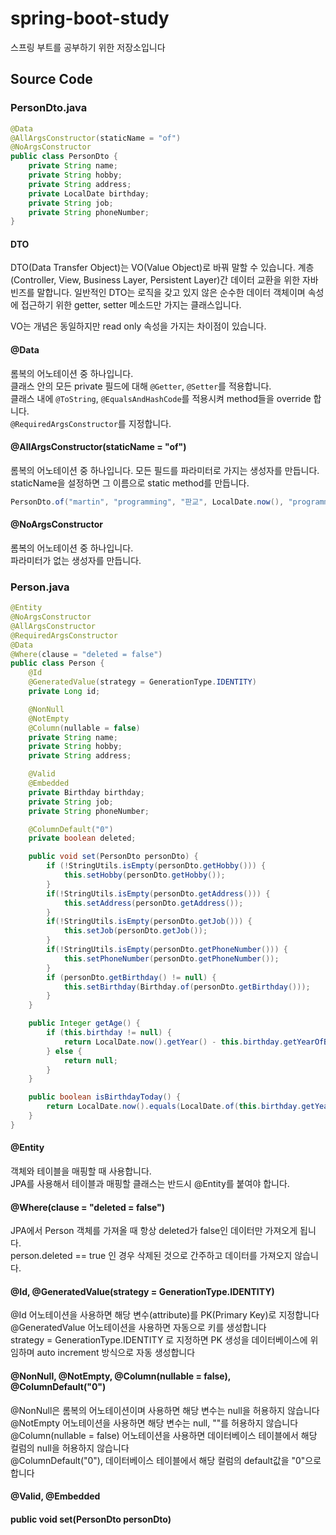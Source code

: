 # spring-boot-study  

스프링 부트를 공부하기 위한 저장소입니다  

## Source Code  

### PersonDto.java

```java
@Data
@AllArgsConstructor(staticName = "of")
@NoArgsConstructor
public class PersonDto {
    private String name;
    private String hobby;
    private String address;
    private LocalDate birthday;
    private String job;
    private String phoneNumber;
}
```

#### DTO  

DTO(Data Transfer Object)는 VO(Value Object)로 바꿔 말할 수 있습니다. 계층(Controller, View, Business Layer, Persistent Layer)간 데이터 교환을 위한 자바빈즈를 말합니다. 일반적인 DTO는 로직을 갖고 있지 않은 순수한 데이터 객체이며 속성에 접근하기 위한 getter, setter 메소드만 가지는 클래스입니다.  

VO는 개념은 동일하지만 read only 속성을 가지는 차이점이 있습니다.  


#### @Data  

롬복의 어노테이션 중 하나입니다.  
클래스 안의 모든 private 필드에 대해 `@Getter`, `@Setter`를 적용합니다.  
클래스 내에 `@ToString`, `@EqualsAndHashCode`를 적용시켜 method들을 override 합니다.  
`@RequiredArgsConstructor`를 지정합니다.  

#### @AllArgsConstructor(staticName = "of")  

롬복의 어노테이션 중 하나입니다.
모든 필드를 파라미터로 가지는 생성자를 만듭니다.  
staticName을 설정하면 그 이름으로 static method를 만듭니다.  

```java
PersonDto.of("martin", "programming", "판교", LocalDate.now(), "programmer", "010-1111-2222");
```

#### @NoArgsConstructor  

롬복의 어노테이션 중 하나입니다.  
파라미터가 없는 생성자를 만듭니다.  

### Person.java  

```java
@Entity
@NoArgsConstructor
@AllArgsConstructor
@RequiredArgsConstructor
@Data
@Where(clause = "deleted = false")
public class Person {
    @Id
    @GeneratedValue(strategy = GenerationType.IDENTITY)
    private Long id;

    @NonNull
    @NotEmpty
    @Column(nullable = false)
    private String name;
    private String hobby;
    private String address;

    @Valid
    @Embedded
    private Birthday birthday;
    private String job;
    private String phoneNumber;

    @ColumnDefault("0")
    private boolean deleted;

    public void set(PersonDto personDto) {
        if (!StringUtils.isEmpty(personDto.getHobby())) {
            this.setHobby(personDto.getHobby());
        }
        if(!StringUtils.isEmpty(personDto.getAddress())) {
            this.setAddress(personDto.getAddress());
        }
        if(!StringUtils.isEmpty(personDto.getJob())) {
            this.setJob(personDto.getJob());
        }
        if(!StringUtils.isEmpty(personDto.getPhoneNumber())) {
            this.setPhoneNumber(personDto.getPhoneNumber());
        }
        if (personDto.getBirthday() != null) {
            this.setBirthday(Birthday.of(personDto.getBirthday()));
        }
    }

    public Integer getAge() {
        if (this.birthday != null) {
            return LocalDate.now().getYear() - this.birthday.getYearOfBirthday() + 1;
        } else {
            return null;
        }
    }

    public boolean isBirthdayToday() {
        return LocalDate.now().equals(LocalDate.of(this.birthday.getYearOfBirthday(), this.birthday.getMonthOfBirthday(), this.birthday.getDayOfBirthday()));
    }
}
```

#### @Entity  

객체와 테이블을 매핑할 때 사용합니다.  
JPA를 사용해서 테이블과 매핑할 클래스는 반드시 @Entity를 붙여야 합니다.  


#### @Where(clause = "deleted = false")  

JPA에서 Person 객체를 가져올 때 항상 deleted가 false인 데이터만 가져오게 됩니다.  
person.deleted == true 인 경우 삭제된 것으로 간주하고 데이터를 가져오지 않습니다.  

#### @Id, @GeneratedValue(strategy = GenerationType.IDENTITY)  

@Id 어노테이션을 사용하면 해당 변수(attribute)를 PK(Primary Key)로 지정합니다  
@GeneratedValue 어노테이션을 사용하면 자동으로 키를 생성합니다  
strategy = GenerationType.IDENTITY 로 지정하면 PK 생성을 데이터베이스에 위임하며 auto increment 방식으로 자동 생성합니다  

#### @NonNull, @NotEmpty, @Column(nullable = false), @ColumnDefault("0")  

@NonNull은 롬복의 어노테이션이며 사용하면 해당 변수는 null을 허용하지 않습니다  
@NotEmpty 어노테이션을 사용하면 해당 변수는 null, ""를 허용하지 않습니다  
@Column(nullable = false) 어노테이션을 사용하면 데이터베이스 테이블에서 해당 컬럼의 null을 허용하지 않습니다  
@ColumnDefault("0"), 데이터베이스 테이블에서  해당 컬럼의 default값을 "0"으로 합니다  

#### @Valid, @Embedded  

#### public void set(PersonDto personDto)  
